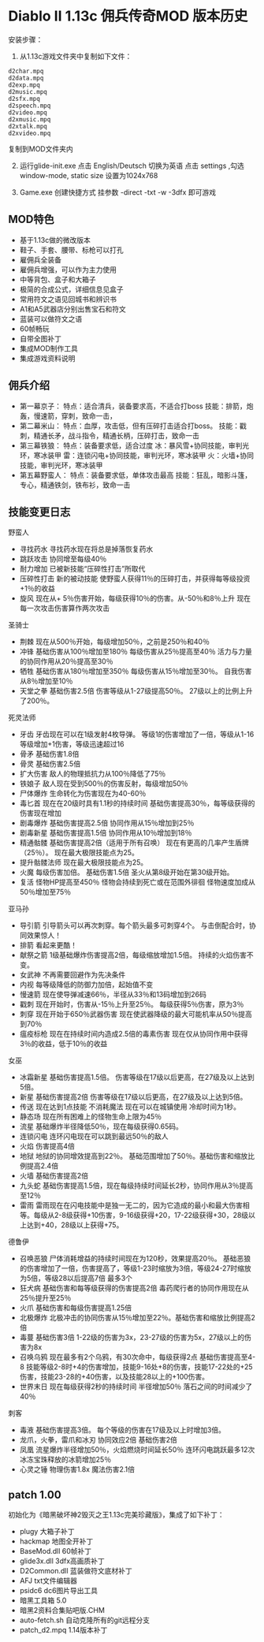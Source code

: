 ﻿# Diablo II 1.13c 佣兵传奇MOD 版本历史

安装步骤：
1. 从1.13c游戏文件夹中复制如下文件：
```
d2char.mpq
d2data.mpq
d2exp.mpq
d2music.mpq
d2sfx.mpq
d2speech.mpq
d2video.mpq
d2xmusic.mpq
d2xtalk.mpq
d2xvideo.mpq
```
复制到MOD文件夹内

2. 运行glide-init.exe
点击 English/Deutsch 切换为英语
点击 settings ,勾选 window-mode, static size 设置为1024x768

3. Game.exe 创建快捷方式 挂参数 -direct -txt -w -3dfx 即可游戏

## MOD特色
- 基于1.13c做的微改版本
- 鞋子、手套、腰带、标枪可以打孔
- 雇佣兵全装备
- 雇佣兵增强，可以作为主力使用
- 中等背包、盒子和大箱子
- 极简的合成公式，详细信息见盒子
- 常用符文之语见回城书和辨识书
- A1和A5武器店分别出售宝石和符文
- 蓝装可以做符文之语
- 60帧畅玩
- 自带全图补丁
- 集成MOD制作工具
- 集成游戏资料说明

## 佣兵介绍
- 第一幕京子：
  特点：适合清兵，装备要求高，不适合打boss
  技能：排箭，炮轰，慢速箭，穿刺，致命一击，
- 第二幕米山：
  特点：血厚，攻击低，但有压碎打击适合打boss。
  技能：戳刺，精通长矛，战斗指令，精通长柄，压碎打击，致命一击
- 第三幕铁狼：
  特点：装备要求低，适合过度
  冰：暴风雪+协同技能，审判光环，寒冰装甲
  雷：连锁闪电+协同技能，审判光环，寒冰装甲
  火：火墙+协同技能，审判光环，寒冰装甲
- 第五幕野蛮人：
  特点：装备要求低，单体攻击最高
  技能：狂乱，暗影斗篷，专心，精通铁剑，铁布衫，致命一击

## 技能变更日志
野蛮人
- 寻找药水
  寻找药水现在将总是掉落恢复药水
- 跳跃攻击
  协同增至每级40％
- 耐力增加
  已被新技能“压碎性打击”所取代
- 压碎性打击
  新的被动技能
  使野蛮人获得11％的压碎打击，并获得每等级投资 +1％的收益
- 旋风
  现在从+ 5％伤害开始，每级获得10％的伤害。从-50％和8％上升
  现在每一次攻击伤害算作两次攻击

圣骑士
- 荆棘
  现在从500％开始，每级增加50％，之前是250％和40％
- 冲锋
  基础伤害从100％增加至180％
  每级伤害从25％提高至40％
  活力与力量的协同作用从20％提高至30％
- 牺牲
  基础伤害从180％增加至350％
  每级伤害从15％增加至30％。
  自我伤害从8％增加至10％
- 天堂之拳
  基础伤害2.5倍
  伤害等级从1-27级提高50％。 27级以上的比例上升了200％。

死灵法师
- 牙齿
  牙齿现在可以在1级发射4枚导弹。
  等级1的伤害增加了一倍，等级从1-16等级增加+1伤害，等级迅速超过16
- 骨矛
  基础伤害1.8倍
- 骨灵
  基础伤害2.5倍
- 扩大伤害
  敌人的物理抵抗力从100％降低了75％
- 铁娘子
  敌人现在受到500％的伤害反射，每级增加50％
- 尸体爆炸
  生命转化为伤害现在为40-60％
- 毒匕首
  现在在20级时具有1.1秒的持续时间
  基础伤害提高30％，每等级获得的伤害现在增加
- 剧毒爆炸
  基础伤害提高2.5倍
  协同作用从15％增加到25％
- 剧毒新星
  基础伤害提高1.5倍
  协同作用从10％增加到18％
- 精通骷髅
  基础伤害提高2倍（适用于所有召唤）
  现在有更高的几率产生盾牌（25％）。
  现在最大极限技能点为25。
- 提升骷髅法师
  现在最大极限技能点为25。
- 火魔
  每级伤害加倍。
  基础伤害1.5倍
  圣火从第8级开始在第30级开始。
- 复活
  怪物HP提高至450％
  怪物会持续到死亡或在范围外徘徊
  怪物速度加成从50％增加至75％

亚马孙
- 导引箭
  引导箭头可以再次刺穿。每个箭头最多可刺穿4个。
  与击倒配合时，协同效果惊人！
- 排箭
  看起来更酷！
- 献祭之箭
  1级基础爆炸伤害提高2倍，每级缩放增加1.5倍。
  持续的火焰伤害不变。
- 女武神
  不再需要回避作为先决条件
- 内视
  每等级降低的防御力加倍，起始值不变
- 慢速箭
  现在使导弹减速66％，半径从33％和13码增加到26码
- 戳刺
  现在开始时，伤害从-15％上升至25％。
  每级获得5％伤害，原为3％
- 刺穿
  现在开始于650％武器伤害
  现在使武器降级的最大可能机率从50％提高到70％
- 瘟疫标枪
  现在在持续时间内造成2.5倍的毒素伤害
  现在仅从协同作用中获得3％的收益，低于10％的收益

女巫
- 冰霜新星
  基础伤害提高1.5倍。
  伤害等级在17级以后更高，在27级及以上达到5倍。
- 新星
  基础伤害提高2倍
  伤害等级在17级以后更高，在27级及以上达到5倍。
- 传送
  现在达到1点技能
  不消耗魔法
  现在可以在城镇使用
  冷却时间为1秒。
- 静态场
  现在所有困难上的怪物生命上限为45％
- 流星
  基础爆炸半径降低50％，现在每级获得0.65码。
- 连锁闪电
  连环闪电现在可以跳到最远50％的敌人
- 火焰
  伤害提高4倍
- 地狱
  地狱的协同增效提高到22％。
  基础范围增加了50％。基础伤害和缩放比例提高2.4倍
- 火墙
  基础伤害提高2倍
- 九头蛇
  基础伤害提高1.5倍，现在每级持续时间延长2秒，协同作用从3％提高至12％
- 雷雨
  雷雨现在在闪电技能中是独一无二的，因为它造成的最小和最大伤害相等。每级从2-8级获得+10伤害，9-16级获得+20，17-22级获得+30，28级以上达到+40，28级以上获得+75。

德鲁伊
- 召唤恶狼
  尸体消耗增益的持续时间现在为120秒，效果提高20％。
  基础恶狼的伤害增加了一倍，伤害提高了，等级1-23时缩放为3倍，等级24-27时缩放为5倍，等级28以后提高7倍
  最多3个
- 狂犬病
  基础伤害和每等级获得的伤害提高2倍
  毒药爬行者的协同作用现在从25％提升至25％
- 火爪
  基础伤害和每级伤害提高1.25倍
- 北极爆炸
  北极冲击的协同伤害从15％增加至22％。基础伤害和缩放比例提高2倍
- 毒蔓
  基础伤害3倍
  1-22级的伤害为3x，23-27级的伤害为5x，27级以上的伤害为8x
- 召唤乌鸦
  现在最多有2个乌鸦，有30次命中，每级获得2点
  基础伤害提高至4-8
  技能等级2-8时+4的伤害增加，技能9-16处+8的伤害，技能17-22处的+25伤害，技能23-28的+40伤害，以及技能28以上的+100伤害。
- 世界末日
  现在每级获得2秒的持续时间
  半径增加50％
  落石之间的时间减少了40％

刺客
- 毒液
  基础伤害提高3倍。
  每个等级的伤害在17级及以上时增加3倍。
- 龙爪，火拳，雷爪和冰刃
  协同效应2倍
  基础伤害2倍
- 凤凰
  流星爆炸半径增加50％，火焰燃烧时间延长50％
  连环闪电跳跃最多12次
  冰冻宝珠释放的冰箭增加25％
- 心灵之锤
  物理伤害1.8x
  魔法伤害2.1倍

## patch 1.00
初始化为《暗黑破坏神2毁灭之王1.13c完美珍藏版》，集成了如下补丁：
- plugy 大箱子补丁
- hackmap 地图全开补丁
- BaseMod.dll 60帧补丁
- glide3x.dll 3dfx高画质补丁
- D2Common.dll 蓝装做符文底材补丁
- AFJ txt文件编辑器
- psidc6 dc6图片导出工具
- 暗黑工具箱 5.0
- 暗黑2资料合集贴吧版.CHM
- auto-fetch.sh 自动克隆所有的git远程分支
- patch_d2.mpq 1.14版本补丁

